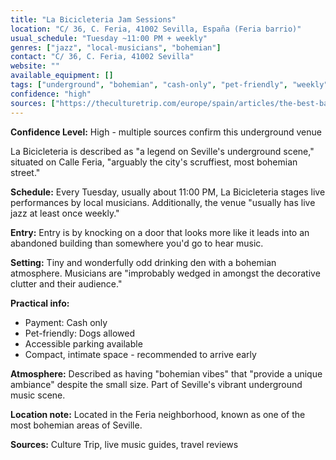 ```yaml
---
title: "La Bicicleteria Jam Sessions"
location: "C/ 36, C. Feria, 41002 Sevilla, España (Feria barrio)"
usual_schedule: "Tuesday ~11:00 PM + weekly"
genres: ["jazz", "local-musicians", "bohemian"]
contact: "C/ 36, C. Feria, 41002 Sevilla"
website: ""
available_equipment: []
tags: ["underground", "bohemian", "cash-only", "pet-friendly", "weekly"]
confidence: "high"
sources: ["https://theculturetrip.com/europe/spain/articles/the-best-bars-in-central-seville-for-live-music", "https://theeuropeanbarguide.com/bicicleteria-seville/", "https://shawnhennessey.substack.com/p/sevilla-jazz", "https://3si.es/live-music-in-sevilla/"]
---
```


**Confidence Level:** High - multiple sources confirm this underground venue

La Bicicleteria is described as "a legend on Seville's underground scene," situated on Calle Feria, "arguably the city's scruffiest, most bohemian street."

**Schedule:** Every Tuesday, usually about 11:00 PM, La Bicicleteria stages live performances by local musicians. Additionally, the venue "usually has live jazz at least once weekly."

**Entry:** Entry is by knocking on a door that looks more like it leads into an abandoned building than somewhere you'd go to hear music.

**Setting:** Tiny and wonderfully odd drinking den with a bohemian atmosphere. Musicians are "improbably wedged in amongst the decorative clutter and their audience."

**Practical info:**
- Payment: Cash only
- Pet-friendly: Dogs allowed
- Accessible parking available
- Compact, intimate space - recommended to arrive early

**Atmosphere:** Described as having "bohemian vibes" that "provide a unique ambiance" despite the small size. Part of Seville's vibrant underground music scene.

**Location note:** Located in the Feria neighborhood, known as one of the most bohemian areas of Seville.

**Sources:** Culture Trip, live music guides, travel reviews
